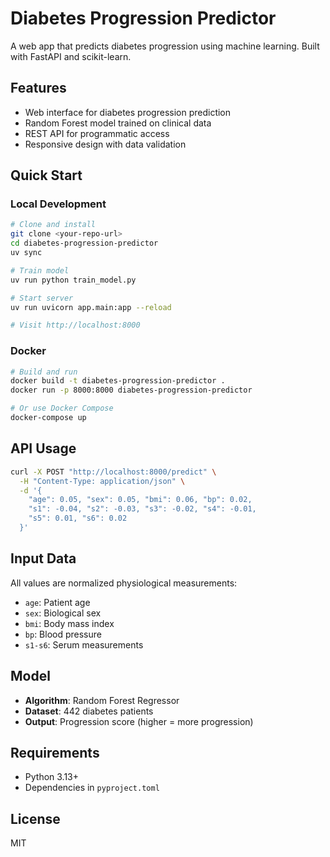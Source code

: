 # Diabetes Progression Predictor

A web app that predicts diabetes progression using machine learning. Built with FastAPI and scikit-learn.

## Features

- Web interface for diabetes progression prediction
- Random Forest model trained on clinical data
- REST API for programmatic access
- Responsive design with data validation

## Quick Start

### Local Development

```bash
# Clone and install
git clone <your-repo-url>
cd diabetes-progression-predictor
uv sync

# Train model
uv run python train_model.py

# Start server
uv run uvicorn app.main:app --reload

# Visit http://localhost:8000
```

### Docker

```bash
# Build and run
docker build -t diabetes-progression-predictor .
docker run -p 8000:8000 diabetes-progression-predictor

# Or use Docker Compose
docker-compose up
```

## API Usage

```bash
curl -X POST "http://localhost:8000/predict" \
  -H "Content-Type: application/json" \
  -d '{
    "age": 0.05, "sex": 0.05, "bmi": 0.06, "bp": 0.02,
    "s1": -0.04, "s2": -0.03, "s3": -0.02, "s4": -0.01,
    "s5": 0.01, "s6": 0.02
  }'
```

## Input Data

All values are normalized physiological measurements:

- `age`: Patient age
- `sex`: Biological sex
- `bmi`: Body mass index
- `bp`: Blood pressure
- `s1-s6`: Serum measurements

## Model

- **Algorithm**: Random Forest Regressor
- **Dataset**: 442 diabetes patients
- **Output**: Progression score (higher = more progression)

## Requirements

- Python 3.13+
- Dependencies in `pyproject.toml`

## License

MIT
